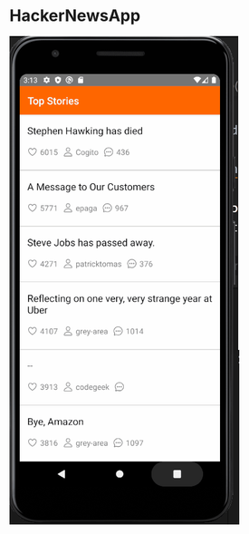 # HackerNewsApp

![Alt Text](https://github.com/SeniorFlacko/HackerNewsApp/blob/main/demoHackerNews.gif)
